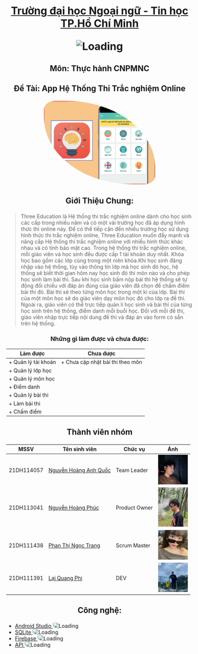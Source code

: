 ﻿#  <p align="center"> [Trường đại học Ngoại ngữ - Tin học TP.Hồ Chí Minh](https://huflit.edu.vn/)  <p align="center"> <img src="https://cdn.haitrieu.com/wp-content/uploads/2021/09/Logo-DH-Ngoai-Ngu-Tin-Hoc-HUFLIT.png" alt="Loading" width="150"> </p>
## <p align="center"> Môn: Thực hành CNPMNC

## <p align="center"> Đề Tài: App Hệ Thống Thi Trắc nghiệm Online  
<p align="center"> <img src="quiz.png" alt="Loading" width="300" style ="border-radius:10% 80%;" > </p>

## <p align="center"> Giới Thiệu Chung:
> Three Education là Hệ thống thi trắc nghiệm online dành cho học sinh các cấp trong nhiều năm và có một vài trường học đã áp dụng hình thức thi online này. Để có thể tiếp cận đến nhiều trường học sử dụng hình thức thi trắc nghiệm online, Three Education muốn đẩy mạnh và nâng cấp Hệ thống thi trắc nghiệm online với nhiều hình thức khác nhau và có tính bảo mật cao. 
Trong hệ thống thi trắc nghiệm online, mỗi giáo viên và học sinh đều được cấp 1 tài khoản duy nhất. Khóa học bao gồm các lớp cùng trong một niên khóa.Khi học sinh đăng nhập vào hệ thống, tùy vào thông tin lớp mà học sinh đó học, hệ thống sẽ biết thời gian hôm nay học sinh đó thi môn nào và cho phép học sinh làm bài thi. Sau khi học sinh bấm nộp bài thì hệ thống sẽ tự động đối chiếu với đáp án đúng của giáo viên đã chọn để chấm điểm bài thi đó. Bài thi sẽ theo từng môn học trong một kì của lớp. Bài thi của một môn học sẽ do giáo viên dạy môn học đó cho lớp ra đề thi.
Ngoài ra, giáo viên có thể trực tiếp quản lí học sinh và bài thi của từng học sinh trên hệ thống, điểm danh mỗi buổi học. Đối với mỗi đề thi, giáo viên nhập trực tiếp nội dung đề thi và đáp án vào form có sẵn trên hệ thống.

### <p align="center"> Những gì làm được và chưa được:
| Làm được| Chưa được |
|-----------------------------------------|------------------------------------------------------------|
| + Quản lý tài khoản | + Chưa cập nhật bài thi theo môn |
| + Quản lý lớp học | 
| + Quản lý môn học |
| + Điểm danh | 
| + Quản lý bài thi | 
| + Làm bài thi | 
| + Chấm điểm |





## <p align="center"> Thành viên nhóm
| MSSV | Tên sinh viên | Chức vụ | Ảnh|
|--------|------------------------|-----------------------------|------------------------------------------------------------------|
| 21DH114057 | [ Nguyễn Hoàng Anh Quốc](https://github.com/AqGzs) | Team Leader | <img src="aq.jpg" alt="Size Limit CLI" width="80"> |
| 21DH113041  | [ Nguyễn Hoàng Phúc ](https://github.com/hoangphuc210103) | Product Owner|  <img src="phuc.jpg" alt="Size Limit CLI" width="80"> |
| 21DH111438 | [ Phan Thị Ngọc Trang ](https://github.com/ngoctrang1903) | Scrum Master|  <img src="trang.jpg" alt="Size Limit CLI" width="80"> |
| 21DH111391 | [ Lại Quang Phi ](https://github.com/quangphi98) | DEV |  <img src="phi.jpg" alt="Size Limit CLI" width="80"> |

## <p align="center"> Công nghệ:
- [ Android Studio ](https://developer.android.com/) <img src="https://pbs.twimg.com/media/FwMqYA-WIA0E6Rw.jpg:large" alt="Loading" width="20" style ="border-radius:10% 50%;" />
- [ SQLite ](https://www.sqlite.org/index.html) <img src="https://upload.wikimedia.org/wikipedia/commons/thumb/9/97/Sqlite-square-icon.svg/2048px-Sqlite-square-icon.svg.png" alt="Loading" width="20" style ="border-radius:10% 50%;" />
- [ Firebase ](https://firebase.google.com/) <img src="https://cdn.dribbble.com/users/528264/screenshots/3140440/media/5f34fd1aa2ebfaf2cd548bafeb021c8f.png" alt="Loading" width="20" style ="border-radius:10% 50%;" />
- [ API ](https://mona.media/api-la-gi/) <img src="https://t4.ftcdn.net/jpg/03/22/95/69/360_F_322956978_9ESBVewTYdhSu9G6qf2JazX9tUsdh53g.jpg" alt="Loading" width="20" style ="border-radius:10% 50%;" />


